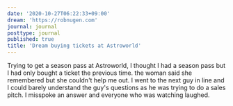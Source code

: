 ```yaml
---
date: '2020-10-27T06:22:33+09:00'
dream: 'https://robnugen.com'
journal: journal
posttype: journal
published: true
title: 'Dream buying tickets at Astroworld'
---
```


<p class='dream'>Trying to get a season pass at Astroworld, I thought I had a season pass but I had only bought a ticket the previous time. the woman said she remembered but she couldn't help me out.  I went to the next guy in line and I could barely understand the guy's questions as he was trying to do a sales pitch. I misspoke an answer and everyone who was watching laughed.</p>
